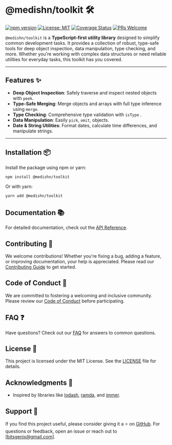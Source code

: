 # @medishn/toolkit 🛠️

[![npm version](https://img.shields.io/npm/v/@medishn/toolkit?color=blue)](https://www.npmjs.com/package/@medishn/toolkit)
[![License: MIT](https://img.shields.io/badge/License-MIT-green.svg)](https://opensource.org/licenses/MIT)
[![Coverage Status](https://coveralls.io/repos/github/medishen/toolkit/badge.svg?branch=main)](https://coveralls.io/github/medishen/toolkit?branch=main)
[![PRs Welcome](https://img.shields.io/badge/PRs-welcome-brightgreen.svg)](./docs/CONTRIBUTING.md)

`@medishn/toolkit` is a **TypeScript-first utility library** designed to simplify common development tasks. It provides a collection of robust, type-safe tools for deep object inspection, data manipulation, type checking, and more. Whether you're working with complex data structures or need reliable utilities for everyday tasks, this toolkit has you covered.

---

## Features ✨

- **Deep Object Inspection**: Safely traverse and inspect nested objects with `peek`.
- **Type-Safe Merging**: Merge objects and arrays with full type inference using `merge`.
- **Type Checking**: Comprehensive type validation with `isType` .
- **Data Manipulation**: Easily `pick`, `omit`, objects.
- **Date & String Utilities**: Format dates, calculate time differences, and manipulate strings.

---

## Installation 📦

Install the package using npm or yarn:

```bash
npm install @medishn/toolkit
```

Or with yarn:

```bash
yarn add @medishn/toolkit
```

## Documentation 📚

For detailed documentation, check out the [API Reference](./docs/API.md).

## Contributing 🤝

We welcome contributions! Whether you're fixing a bug, adding a feature, or improving documentation, your help is appreciated. Please read our [Contributing Guide](./docs/CONTRIBUTING.md) to get started.

## Code of Conduct 📜

We are committed to fostering a welcoming and inclusive community. Please review our [Code of Conduct](./docs/CODE_OF_CONDUCT.md) before participating.

## FAQ ❓

Have questions? Check out our [FAQ](./docs/FAQ.md) for answers to common questions.

## License 📄

This project is licensed under the MIT License. See the [LICENSE](LICENSE) file for details.

## Acknowledgments 🙏

- Inspired by libraries like [lodash](https://lodash.com/), [ramda](https://ramdajs.com/), and [immer](https://immerjs.github.io/immer/).

## Support 💬

If you find this project useful, please consider giving it a ⭐️ on [GitHub](https://github.com/medishen/toolkit). For questions or feedback, open an issue or reach out to [bitsgenix@gmail.com].
